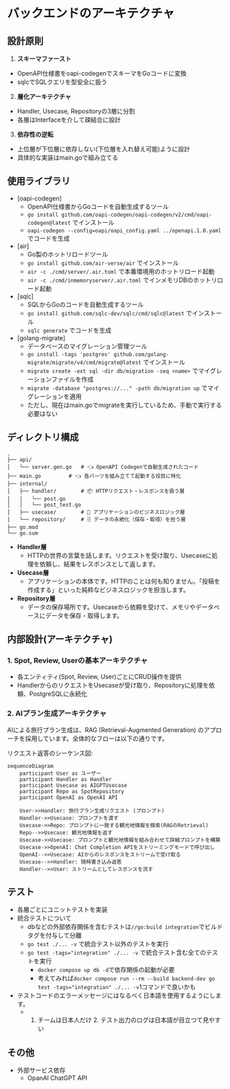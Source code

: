 # バックエンドのアーキテクチャ

## 設計原則
1. **スキーマファースト**
  - OpenAPI仕様書をoapi-codegenでスキーマをGoコードに変換
  - sqlcでSQLクエリを型安全に扱う
2. **層化アーキテクチャ**
  - Handler, Usecase, Repositoryの3層に分割
  - 各層はInterfaceを介して疎結合に設計
3. **依存性の逆転**
  - 上位層が下位層に依存しない(下位層を入れ替え可能)ように設計
  - 具体的な実装はmain.goで組み立てる

## 使用ライブラリ
- [oapi-codegen]
  - OpenAPI仕様書からGoコードを自動生成するツール
  - `go install github.com/oapi-codegen/oapi-codegen/v2/cmd/oapi-codegen@latest` でインストール
  - `oapi-codegen --config=oapi/oapi_config.yaml ../openapi.1.0.yaml` でコードを生成
- [air]
  - Go製のホットリロードツール
  - `go install github.com/air-verse/air` でインストール
  - `air -c ./cmd/server/.air.toml` で本番環境用のホットリロード起動
  - `air -c ./cmd/inmemoryserver/.air.toml` でインメモリDBのホットリロード起動
- [sqlc]
  - SQLからGoのコードを自動生成するツール
  - `go install github.com/sqlc-dev/sqlc/cmd/sqlc@latest` でインストール
  - `sqlc generate` でコードを生成
- [golang-migrate]
  - データベースのマイグレーション管理ツール
  - `go install -tags 'postgres' github.com/golang-migrate/migrate/v4/cmd/migrate@latest` でインストール
  - `migrate create -ext sql -dir db/migration -seq <name>` でマイグレーションファイルを作成
  - `migrate -database "postgres://..." -path db/migration up` でマイグレーションを適用
  - ただし、現在はmain.goでmigrateを実行しているため、手動で実行する必要はない
## ディレクトリ構成
```plaintext
.
├── api/
│   └── server.gen.go   # 👈 OpenAPI Codegenで自動生成されたコード
├── main.go         # 👈 各パーツを組み立てて起動する役目に特化
├── internal/
│   ├── handler/        # 📦 HTTPリクエスト・レスポンスを扱う層
│   │   └── post.go
│   │   └── post_test.go
│   ├── usecase/        # 🧠 アプリケーションのビジネスロジック層
│   └── repository/     # 🗄️ データの永続化（保存・取得）を担う層
├── go.mod
└── go.sum
```
* **Handler層**
  - HTTPの世界の言葉を話します。リクエストを受け取り、Usecaseに処理を依頼し、結果をレスポンスとして返します。
* **Usecase層** 
  - アプリケーションの本体です。HTTPのことは何も知りません。「投稿を作成する」といった純粋なビジネスロジックを担当します。
* **Repository層**
  - データの保存場所です。Usecaseから依頼を受けて、メモリやデータベースにデータを保存・取得します。  

## 内部設計(アーキテクチャ)
### 1. Spot, Review, Userの基本アーキテクチャ
- 各エンティティ(Spot, Review, User)ごとにCRUD操作を提供
- HandlerからのリクエストをUsecaseが受け取り、Repositoryに処理を依頼、PostgreSQLに永続化

### 2. AIプラン生成アーキテクチャ
AIによる旅行プラン生成は、RAG (Retrieval-Augmented Generation) のアプローチを採用しています。全体的なフローは以下の通りです。

リクエスト返答のシーケンス図:
```mermaid
sequenceDiagram
    participant User as ユーザー
    participant Handler as Handler
    participant Usecase as AIGPTUsecase
    participant Repo as SpotRepository
    participant OpenAI as OpenAI API

    User->>Handler: 旅行プラン生成リクエスト (プロンプト)
    Handler->>Usecase: プロンプトを渡す
    Usecase->>Repo: プロンプトに一致する観光地情報を検索(RAGのRetrieval)
    Repo-->>Usecase: 観光地情報を返す
    Usecase->>Usecase: プロンプトと観光地情報を組み合わせて詳細プロンプトを構築
    Usecase->>OpenAI: Chat Completion APIをストリーミングモードで呼び出し
    OpenAI-->>Usecase: AIからのレスポンスをストリームで受け取る
    Usecase-->>Handler: 随時書き込み返答
    Handler-->>User: ストリームとしてレスポンスを流す
```

## テスト
- 各層ごとにユニットテストを実装
- 統合テストについて
  - dbなどの外部依存関係を含むテストは`//go:build integration`でビルドタグを付与して分離
  - `go test ./... -v` で統合テスト以外のテストを実行
  - `go test -tags="integration" ./... -v` で統合テスト含む全てのテストを実行
    - `docker compose up db -d`で依存関係の起動が必要
    - 考えてみれば`docker compose run --rm --build backend-dev go test -tags="integration" ./... -v`1コマンドで良いかも
- テストコードのエラーメッセージにはなるべく日本語を使用するようにします。
  - 1. チームは日本人だけ 2. テスト出力のログは日本語が目立つて見やすい

## その他
- 外部サービス依存
  - OpanAI ChatGPT API
